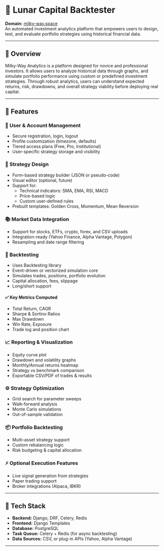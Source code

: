 # 🚀 Lunar Capital Backtester

**Domain:** [milky-way.space](https://milky-way.space)  
An automated investment analytics platform that empowers users to design, test, and evaluate portfolio strategies using historical financial data.

---

## 🌌 Overview

Milky-Way Analytics is a platform designed for novice and professional investors. It allows users to analyze historical data through graphs, and simulate portfolio performance using custom or predefined investment strategies. Through robust analytics, users can understand expected returns, risk, drawdowns, and overall strategy viability before deploying real capital.

---

## 🔧 Features

### 👤 User & Account Management
- Secure registration, login, logout
- Profile customization (timezone, defaults)
- Tiered access plans (Free, Pro, Institutional)
- User-specific strategy storage and visibility

### 🧠 Strategy Design
- Form-based strategy builder (JSON or pseudo-code)
- Visual editor (optional, future)
- Support for:
  - Technical indicators: SMA, EMA, RSI, MACD
  - Price-based logic
  - Custom user-defined rules
- Prebuilt templates: Golden Cross, Momentum, Mean Reversion

### 📚 Market Data Integration
- Support for stocks, ETFs, crypto, forex, and CSV uploads
- Integration-ready (Yahoo Finance, Alpha Vantage, Polygon)
- Resampling and date range filtering

### 🔁 Backtesting
- Uses Backtesting library
- Event-driven or vectorized simulation core
- Simulates trades, positions, portfolio evolution
- Capital allocation, fees, slippage
- Long/short support

#### ✅ Key Metrics Computed
- Total Return, CAGR
- Sharpe & Sortino Ratios
- Max Drawdown
- Win Rate, Exposure
- Trade log and position chart

### 📈 Reporting & Visualization
- Equity curve plot
- Drawdown and volatility graphs
- Monthly/Annual returns heatmap
- Strategy vs benchmark comparison
- Exportable CSV/PDF of trades & results

### ⚙️ Strategy Optimization
- Grid search for parameter sweeps
- Walk-forward analysis
- Monte Carlo simulations
- Out-of-sample validation

### 📦 Portfolio Backtesting
- Multi-asset strategy support
- Custom rebalancing logic
- Risk budgeting & capital allocation

### ⚡ Optional Execution Features
- Live signal generation from strategies
- Paper trading support
- Broker integrations (Alpaca, IBKR)

---

## 🧱 Tech Stack

- **Backend:** Django, DRF, Celery, Redis
- **Frontend:** Django Templates
- **Database:** PostgreSQL
- **Task Queue:** Celery + Redis (for async backtesting)
- **Data Sources:** CSV, or plug-in APIs (Yahoo, Alpha Vantage)

---



